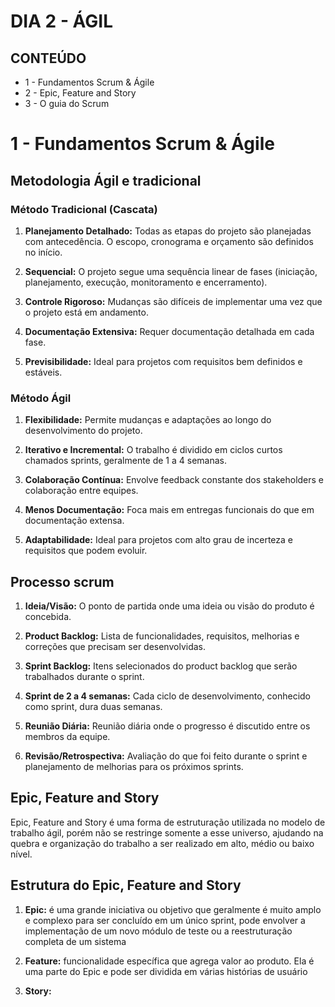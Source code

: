 # DIA 2 - ÁGIL

## CONTEÚDO

* 1 - Fundamentos Scrum & Ágile 
* 2 - Epic, Feature and Story
* 3 - O guia do Scrum

# 1 - Fundamentos Scrum & Ágile

## Metodologia Ágil e tradicional

### Método Tradicional (Cascata)
1. **Planejamento Detalhado:** Todas as etapas do projeto são planejadas com antecedência. O escopo, cronograma e orçamento são definidos no início.

2. **Sequencial:** O projeto segue uma sequência linear de fases (iniciação, planejamento, execução, monitoramento e encerramento).

3. **Controle Rigoroso:** Mudanças são difíceis de implementar uma vez que o projeto está em andamento.

4. **Documentação Extensiva:** Requer documentação detalhada em cada fase.

5. **Previsibilidade:** Ideal para projetos com requisitos bem definidos e estáveis.

### Método Ágil

1. **Flexibilidade:** Permite mudanças e adaptações ao longo do desenvolvimento do projeto.

2. **Iterativo e Incremental:** O trabalho é dividido em ciclos curtos chamados sprints, geralmente de 1 a 4 semanas.

3. **Colaboração Contínua:** Envolve feedback constante dos stakeholders e colaboração entre equipes.

4. **Menos Documentação:** Foca mais em entregas funcionais do que em documentação extensa.

5. **Adaptabilidade:** Ideal para projetos com alto grau de incerteza e requisitos que podem evoluir.

## Processo scrum

1. **Ideia/Visão:** O ponto de partida onde uma ideia ou visão do produto é concebida.

2. **Product Backlog:** Lista de funcionalidades, requisitos, melhorias e correções que precisam ser desenvolvidas.

3. **Sprint Backlog:** Itens selecionados do product backlog que serão trabalhados durante o sprint.

4. **Sprint de 2 a 4 semanas:** Cada ciclo de desenvolvimento, conhecido como sprint, dura duas semanas.

5. **Reunião Diária:** Reunião diária onde o progresso é discutido entre os membros da equipe.

6. **Revisão/Retrospectiva:** Avaliação do que foi feito durante o sprint e planejamento de melhorias para os próximos sprints.

## Epic, Feature and Story

Epic, Feature and Story é uma forma de estruturação  utilizada no modelo de trabalho ágil, porém não se restringe somente a esse universo, ajudando na quebra e organização do trabalho a ser realizado em alto, médio ou baixo nível.

## Estrutura do Epic, Feature and Story

1. **Epic:** é uma grande iniciativa ou objetivo que geralmente é muito amplo e complexo para ser concluído em um único sprint, pode envolver a implementação de um novo módulo de teste ou a reestruturação completa de um sistema

2. **Feature:** funcionalidade específica que agrega valor ao produto. Ela é uma parte do Epic e pode ser dividida em várias histórias de usuário

3. **Story:** 